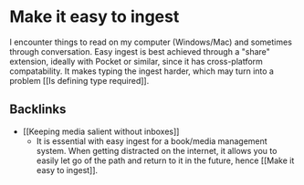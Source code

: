 # Make it easy to ingest
I encounter things to read on my computer (Windows/Mac) and sometimes through conversation. Easy ingest is best achieved through a "share" extension, ideally with Pocket or similar, since it has cross-platform compatability. It makes typing the ingest harder, which may turn into a problem [[Is defining type required]].

## Backlinks
* [[Keeping media salient without inboxes]]
	* It is essential with easy ingest for a book/media management system. When getting distracted on the internet, it allows you to easily let go of the path and return to it in the future, hence [[Make it easy to ingest]].

<!-- #Life -->

<!-- {BearID:1D70C307-6099-4F2C-B670-65743A3AE410-15756-0000130409C9315D} -->
